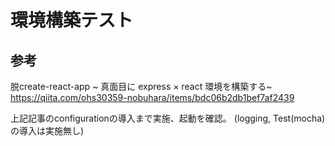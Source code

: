 # 環境構築テスト
## 参考
脱create-react-app ~ 真面目に express × react 環境を構築する~
https://qiita.com/ohs30359-nobuhara/items/bdc06b2db1bef7af2439

上記記事のconfigurationの導入まで実施、起動を確認。
(logging, Test(mocha)の導入は実施無し)

